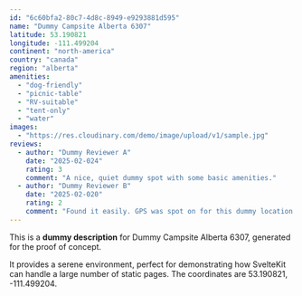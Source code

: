 ```yaml
---
id: "6c60bfa2-80c7-4d8c-8949-e9293881d595"
name: "Dummy Campsite Alberta 6307"
latitude: 53.190821
longitude: -111.499204
continent: "north-america"
country: "canada"
region: "alberta"
amenities:
  - "dog-friendly"
  - "picnic-table"
  - "RV-suitable"
  - "tent-only"
  - "water"
images:
  - "https://res.cloudinary.com/demo/image/upload/v1/sample.jpg"
reviews:
  - author: "Dummy Reviewer A"
    date: "2025-02-024"
    rating: 3
    comment: "A nice, quiet dummy spot with some basic amenities."
  - author: "Dummy Reviewer B"
    date: "2025-02-020"
    rating: 2
    comment: "Found it easily. GPS was spot on for this dummy location."
---
```


This is a **dummy description** for Dummy Campsite Alberta 6307, generated for the proof of concept.

It provides a serene environment, perfect for demonstrating how SvelteKit can handle a large number of static pages. The coordinates are 53.190821, -111.499204.

